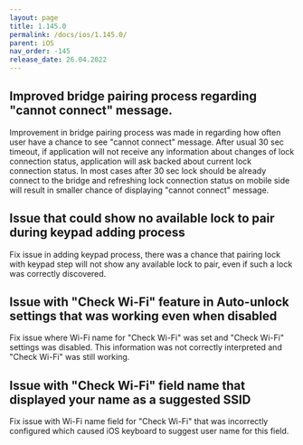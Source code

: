 ```yaml
---
layout: page
title: 1.145.0
permalink: /docs/ios/1.145.0/
parent: iOS
nav_order: -145
release_date: 26.04.2022
---
```


## Improved bridge pairing process regarding "cannot connect" message.
Improvement in bridge pairing process was made in regarding how often user have a chance to see "cannot connect" message. After usual 30 sec timeout, if application will not receive any information about changes of lock connection status, application will ask backed about current lock connection status. In most cases after 30 sec lock should be already connect to the bridge and refreshing lock connection status on mobile side will result in smaller chance of displaying "cannot connect" message.

## Issue that could show no available lock to pair during keypad adding process
Fix issue in adding keypad process, there was a chance that pairing lock with keypad step will not show any available lock to pair, even if such a lock was correctly discovered.

## Issue with "Check Wi-Fi" feature in Auto-unlock settings that was working even when disabled
Fix issue where Wi-Fi name for "Check Wi-Fi" was set and "Check Wi-Fi" settings was disabled. This information was not correctly interpreted and "Check Wi-Fi" was still working.

## Issue with "Check Wi-Fi" field name that displayed your name as a suggested SSID
Fix issue with Wi-Fi name field for "Check Wi-Fi" that was incorrectly configured which caused iOS keyboard to suggest user name for this field.